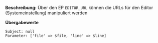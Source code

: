 
**Beschreibung:** Über den EP `EDITOR_URL` können die URLs für den Editor (Systemeinstellung) manipuliert werden

**Übergabewerte**

```
Subject: null
Parameter: ['file' => $file, 'line' => $line]
```
